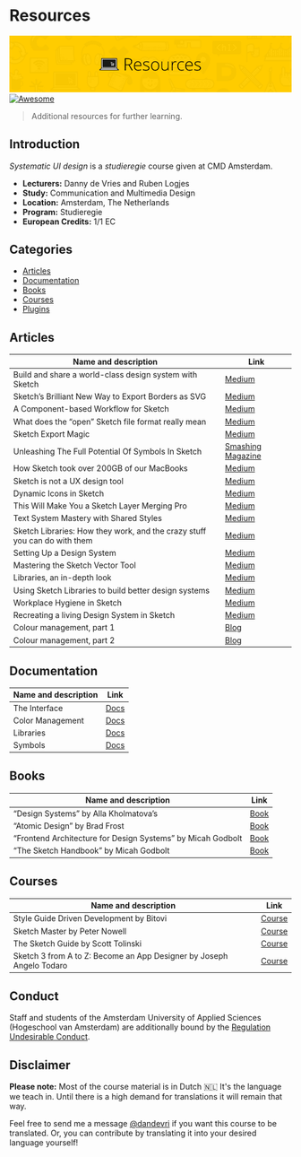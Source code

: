 # Resources

![Example banner](cmda-sud-resources-banner.jpg)
[![Awesome](https://awesome.re/badge.svg)](https://awesome.re)

> Additional resources for further learning.

## Introduction
*Systematic UI design* is a *studieregie* course given at CMD Amsterdam. 

* **Lecturers:** Danny de Vries and Ruben Logjes
* **Study:** Communication and Multimedia Design
* **Location:** Amsterdam, The Netherlands
* **Program:** Studieregie
* **European Credits:** 1/1 EC

## Categories
*   [Articles](#articles)
*   [Documentation](#documentation)
*   [Books](#books)
*   [Courses](#courses)
*   [Plugins](#plugins)

## Articles
Name and description | Link
-------------------- | -------------
Build and share a world-class design system with Sketch | [Medium](https://medium.com/sketch-app-sources/build-and-share-a-world-class-design-system-with-sketch-45d1104420f1)
Sketch’s Brilliant New Way to Export Borders as SVG | [Medium](https://medium.com/sketch-app-sources/sketchs-brilliant-new-way-to-export-borders-as-svg-bc8fc5f6d5b1)
A Component-based Workflow for Sketch | [Medium](https://blog.goabstract.com/a-component-based-workflow-for-sketch-6d3556b18d4c)
What does the “open” Sketch file format really mean | [Medium](https://medium.com/sketch-app-sources/what-does-the-open-sketch-file-format-really-mean-c02a882b6614)
Sketch Export Magic | [Medium](https://medium.com/sketch-app-sources/sketch-export-magic-a42715526f7a)
Unleashing The Full Potential Of Symbols In Sketch | [Smashing Magazine](https://www.smashingmagazine.com/2017/04/symbols-sketch/)
How Sketch took over 200GB of our MacBooks | [Medium](https://medium.com/@thomasdegry/how-sketch-took-over-200gb-of-our-macbooks-cb7dd10c8163)
Sketch is not a UX design tool | [Medium](https://medium.com/swlh/sketch-is-not-a-ux-design-tool-e819e55e7f54)
Dynamic Icons in Sketch | [Medium](https://uxdesign.cc/dynamic-icons-in-sketch-29463c946434)
This Will Make You a Sketch Layer Merging Pro | [Medium](https://medium.com/sketch-app-sources/this-will-make-you-a-sketch-layer-merging-pro-86dd556a225c)
Text System Mastery with Shared Styles | [Medium](https://medium.com/sketch-app-sources/text-system-mastery-with-shared-styles-9931bea7d085)
Sketch Libraries: How they work, and the crazy stuff you can do with them | [Medium](https://medium.com/ux-power-tools/sketch-libraries-how-they-work-and-the-crazy-stuff-you-can-do-with-them-fc10f142ac80)
Setting Up a Design System | [Medium](https://medium.com/sketch-app-sources/setting-up-a-design-system-8729510def93)
Mastering the Sketch Vector Tool | [Medium](https://journal.yummygum.com/mastering-the-sketch-vector-tool-7ff5c6975a79)
Libraries, an in-depth look | [Medium](https://blog.sketchapp.com/libraries-an-in-depth-look-56b147022e1f)
Using Sketch Libraries to build better design systems | [Medium](https://blog.usejournal.com/using-sketch-libraries-to-build-a-better-ui-design-system-part-1-26f5660f3c98)
Workplace Hygiene in Sketch | [Medium](https://uxdesign.cc/workplace-hygiene-in-sketch-dc8184c0dc8f)
Recreating a living Design System in Sketch | [Medium](https://medium.com/carwow-product-engineering/recreating-a-living-design-system-in-sketch-b21159c72441)
Colour management, part 1 | [Blog](https://bjango.com/articles/colourmanagementgamut/)
Colour management, part 2 | [Blog](https://bjango.com/articles/colourmanagementgamma/)

## Documentation 
Name and description | Link
-------------------- | -------------
The Interface | [Docs](https://sketchapp.com/docs/the-interface/)
Color Management | [Docs](https://sketchapp.com/docs/other/color-management/)
Libraries | [Docs](https://sketchapp.com/docs/libraries/)
Symbols| [Docs](https://sketchapp.com/docs/symbols/)

## Books 
Name and description | Link
-------------------- | -------------
“Design Systems” by Alla Kholmatova’s | [Book](https://www.smashingmagazine.com/design-systems-book/)
“Atomic Design” by Brad Frost | [Book](http://atomicdesign.bradfrost.com/)
“Frontend Architecture for Design Systems” by Micah Godbolt | [Book](http://shop.oreilly.com/product/0636920040156.do)
“The Sketch Handbook” by Micah Godbolt | [Book](https://www.smashingmagazine.com/sketch-handbook/)

## Courses
Name and description | Link
-------------------- | -------------
Style Guide Driven Development by Bitovi | [Course](http://www.styleguidedrivendevelopment.com/)
Sketch Master by Peter Nowell | [Course](http://sketchmaster.com/)
The Sketch Guide by Scott Tolinski | [Course](https://www.leveluptutorials.com/tutorials/the-sketch-guide)
Sketch 3 from A to Z: Become an App Designer by  Joseph Angelo Todaro| [Course](https://www.udemy.com/learnsketch3/)

## Conduct
Staff and students of the Amsterdam University of Applied Sciences (Hogeschool van Amsterdam) are additionally bound by the [Regulation Undesirable Conduct](https://www.amsterdamuas.com/practical-matters/algemeen/hva-breed/juridische-zaken/legal-affairs/regulation-undesirable-conduct/regulation-undesirable-conduct.html#anker-3-complaints-authority).

## Disclaimer
**Please note:** Most of the course material is in Dutch 🇳🇱 It's the language we teach in. Until there is a high demand for translations it will remain that way.

Feel free to send me a message [@dandevri](https://twitter.com/dandevri) if you want this course to be translated. Or, you can contribute by translating it into your desired language yourself!